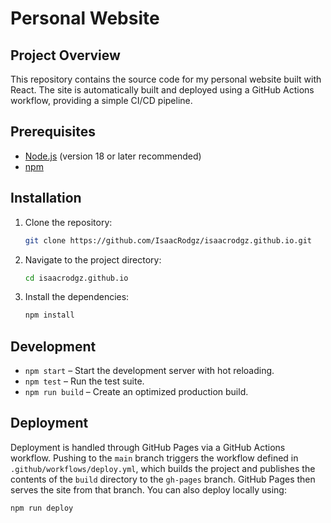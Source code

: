 # Personal Website

## Project Overview

This repository contains the source code for my personal website built with React. The site is automatically built and deployed using a GitHub Actions workflow, providing a simple CI/CD pipeline.

## Prerequisites

- [Node.js](https://nodejs.org/) (version 18 or later recommended)
- [npm](https://www.npmjs.com/)

## Installation

1. Clone the repository:
   ```bash
   git clone https://github.com/IsaacRodgz/isaacrodgz.github.io.git
   ```
2. Navigate to the project directory:
   ```bash
   cd isaacrodgz.github.io
   ```
3. Install the dependencies:
   ```bash
   npm install
   ```

## Development

- `npm start` – Start the development server with hot reloading.
- `npm test` – Run the test suite.
- `npm run build` – Create an optimized production build.

## Deployment

Deployment is handled through GitHub Pages via a GitHub Actions workflow. Pushing to the `main` branch triggers the workflow defined in `.github/workflows/deploy.yml`, which builds the project and publishes the contents of the `build` directory to the `gh-pages` branch. GitHub Pages then serves the site from that branch. You can also deploy locally using:

```bash
npm run deploy
```
